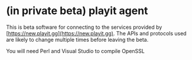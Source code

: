 # (in private beta) playit agent

This is beta software for connecting to the services provided by [https://new.playit.gg](https://new.playit.gg).
The APIs and protocols used are likely to change multiple times before leaving the beta.

You will need Perl and Visual Studio to compile OpenSSL
